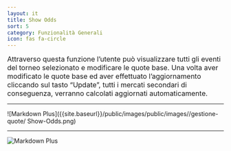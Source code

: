 ```yaml
---
layout: it
title: Show Odds
sort: 5
category: Funzionalità Generali
icon: fas fa-circle
---
```

<p class="message">
  
</p>

 <font size="3">Attraverso questa funzione l’utente può visualizzare tutti gli eventi del torneo selezionato e modificare le quote base. Una volta aver modificato le quote base ed aver effettuato l’aggiornamento cliccando sul tasto “Update”, tutti i mercati secondari di conseguenza, verranno calcolati aggiornati automaticamente.</font> 

---

![Markdown Plus]({{site.baseurl}}/public/images/public/images//gestione-quote/ Show-Odds.png)


---

![Markdown Plus]({{site.baseurl}}/public/images/gestione-quote/Show-Odds-due.png)